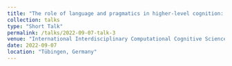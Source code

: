 ```yaml
---
title: "The role of language and pragmatics in higher-level cognition: Forming abstract concepts in social interaction"
collection: talks
type: "Short Talk"
permalink: /talks/2022-09-07-talk-3
venue: "International Interdisciplinary Computational Cognitive Science Summer School (IICCSSS)"
date: 2022-09-07
location: "Tübingen, Germany"
---
```

